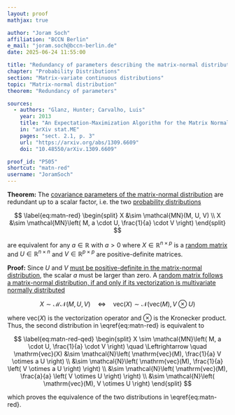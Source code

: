 ```yaml
---
layout: proof
mathjax: true

author: "Joram Soch"
affiliation: "BCCN Berlin"
e_mail: "joram.soch@bccn-berlin.de"
date: 2025-06-24 11:55:00

title: "Redundancy of parameters describing the matrix-normal distribution"
chapter: "Probability Distributions"
section: "Matrix-variate continuous distributions"
topic: "Matrix-normal distribution"
theorem: "Redundancy of parameters"

sources:
  - authors: "Glanz, Hunter; Carvalho, Luis"
    year: 2013
    title: "An Expectation-Maximization Algorithm for the Matrix Normal Distribution"
    in: "arXiv stat.ME"
    pages: "sect. 2.1, p. 3"
    url: "https://arxiv.org/abs/1309.6609"
    doi: "10.48550/arXiv.1309.6609"

proof_id: "P505"
shortcut: "matn-red"
username: "JoramSoch"
---
```



**Theorem:** The [covariance parameters of the matrix-normal distribution](/D/matn) are redundant up to a scalar factor, i.e. the two [probability distributions](/D/dist)

$$ \label{eq:matn-red}
\begin{split}
X &\sim \mathcal{MN}(M, U, V) \\
X &\sim \mathcal{MN}\left( M, a \cdot U, \frac{1}{a} \cdot V \right)
\end{split}
$$

are equivalent for any $a \in \mathbb{R}$ with $a > 0$ where $X \in \mathbb{R}^{n \times p}$ is a [random matrix](/D/rmat) and $U \in \mathbb{R}^{n \times n}$ and $V \in \mathbb{R}^{p \times p}$ are positive-definite matrices.


**Proof:** Since $U$ and $V$ [must be positive-definite in the matrix-normal distribution](/D/matn), the scalar $a$ must be larger than zero. A [random matrix follows a matrix-normal distribution, if and only if its vectorization is multivariate normally distributed](/P/matn-mvn)

$$ \label{eq:matn-mvn}
X \sim \mathcal{MN}(M, U, V)
\quad \Leftrightarrow \quad
\mathrm{vec}(X) \sim \mathcal{N}(\mathrm{vec}(M), V \otimes U)
$$

where $\mathrm{vec}(X)$ is the vectorization operator and $\otimes$ is the Kronecker product. Thus, the second distribution in \eqref{eq:matn-red} is equivalent to

$$ \label{eq:matn-red-qed}
\begin{split}
X \sim \mathcal{MN}\left( M, a \cdot U, \frac{1}{a} \cdot V \right)
\quad \Leftrightarrow \quad
\mathrm{vec}(X) &\sim \mathcal{N}\left( \mathrm{vec}(M), \frac{1}{a} V \otimes a U \right) \\
                &\sim \mathcal{N}\left( \mathrm{vec}(M), \frac{1}{a} \left( V \otimes a U \right) \right) \\
                &\sim \mathcal{N}\left( \mathrm{vec}(M), \frac{a}{a} \left( V \otimes U \right) \right) \\
                &\sim \mathcal{N}\left( \mathrm{vec}(M), V \otimes U \right)
\end{split}
$$

which proves the equivalence of the two distributions in \eqref{eq:matn-red}.